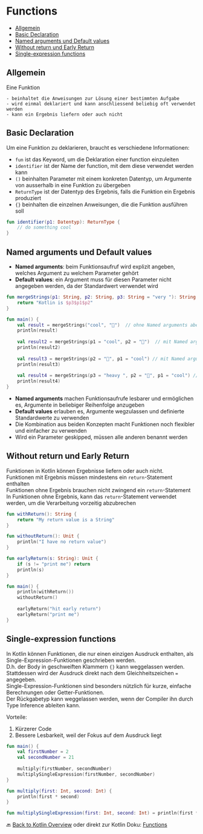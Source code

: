 # Functions

- [Allgemein](#allgemein)
- [Basic Declaration](#basic-declaration)
- [Named arguments und Default values](#named-arguments-und-default-values)
- [Without return und Early Return](#without-return-und-early-return)
- [Single-expression functions](#single-expression-functions)

## Allgemein

Eine Funktion

    - beinhaltet die Anweisungen zur Lösung einer bestimmten Aufgabe
    - wird einmal deklariert und kann anschliessend beliebig oft verwendet werden
    - kann ein Ergebnis liefern oder auch nicht

## Basic Declaration

Um eine Funktion zu deklarieren, braucht es verschiedene Informationen:

- `fun` ist das Keyword, um die Deklaration einer function einzuleiten
- `identifier` ist der Name der function, mit dem diese verwendet werden kann
- `()` beinhalten Parameter mit einem konkreten Datentyp, um Argumente von ausserhalb in eine Funktion zu übergeben
- `ReturnType` ist der Datentyp des Ergebnis, falls die Funktion ein Ergebnis produziert
- `{}` beinhalten die einzelnen Anweisungen, die die Funktion ausführen soll

```kotlin
fun identifier(p1: Datentyp): ReturnType {
    // do something cool
}
```

## Named arguments und Default values

- **Named arguments**: beim Funktionsaufruf wird explizit angeben, welches Argument zu welchem Parameter gehört
- **Default values**: ein Argument muss für diesen Parameter nicht angegeben werden, da der Standardwert verwendet wird

```kotlin
fun mergeStrings(p1: String, p2: String, p3: String = "very "): String {
    return "Kotlin is $p3$p1$p2"
}

fun main() {
    val result = mergeStrings("cool", "🙂")  // ohne Named arguments aber default verwenden
    println(result)
    
    val result2 = mergeStrings(p1 = "cool", p2 = "🙂")  // mit Named arguments und default
    println(result2)
    
    val result3 = mergeStrings(p2 = "🙂", p1 = "cool") // mit Named arguments und default in anderer Reihenfolge
    println(result3)
    
    val result4 = mergeStrings(p3 = "heavy ", p2 = "🙂", p1 = "cool") // mit Named arguments ohne default und in anderer Reihenfolge
    println(result4)
}
```

- **Named arguments** machen Funktionsaufrufe lesbarer und ermöglichen es, Argumente in beliebiger Reihenfolge anzugeben
- **Default values** erlauben es, Argumente wegzulassen und definierte Standardwerte zu verwenden
- Die Kombination aus beiden Konzepten macht Funktionen noch flexibler und einfacher zu verwenden
- Wird ein Parameter geskipped, müssen alle anderen benannt werden

## Without return und Early Return

Funktionen in Kotlin können Ergebnisse liefern oder auch nicht.<br>
Funktionen mit Ergebnis müssen mindestens ein `return`-Statement enthalten<br>
Funktionen ohne Ergebnis brauchen nicht zwingend ein `return`-Statement<br>
In Funktionen ohne Ergebnis, kann das `return`-Statement verwendet werden, um die Verarbeitung vorzeitig abzubrechen<br>

```kotlin
fun withReturn(): String {
    return "My return value is a String"
}

fun withoutReturn(): Unit {
    println("I have no return value")
}

fun earlyReturn(s: String): Unit {
    if (s != "print me") return
    println(s)
}

fun main() {
    println(withReturn())
    withoutReturn()
    
    earlyReturn("hit early return")
    earlyReturn("print me")
}
```

## Single-expression functions

In Kotlin können Funktionen, die nur einen einzigen Ausdruck enthalten, als Single-Expression-Funktionen geschrieben werden.<br>
D.h. der Body in geschweiften Klammern `{}` kann weggelassen werden.<br>
Stattdessen wird der Ausdruck direkt nach dem Gleichheitszeichen `=` angegeben.<br>
Single-Expression-Funktionen sind besonders nützlich für kurze, einfache Berechnungen oder Getter-Funktionen.<br>
Der Rückgabetyp kann weggelassen werden, wenn der Compiler ihn durch Type Inference ableiten kann.<br>

Vorteile:
1. Kürzerer Code
2. Bessere Lesbarkeit, weil der Fokus auf dem Ausdruck liegt

```kotlin
fun main() {
    val firstNumber = 2
    val secondNumber = 21
    
    multiply(firstNumber, secondNumber)
    multiplySingleExpression(firstNumber, secondNumber)
}

fun multiply(first: Int, second: Int) {
    println(first * second)
}

fun multiplySingleExpression(first: Int, second: Int) = println(first * second)
```

🔙 [Back to Kotlin Overview](../README.md) oder direkt zur Kotlin Doku: [Functions](https://kotlinlang.org/docs/functions.html)

